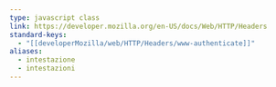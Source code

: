 ```yaml
---
type: javascript class
link: https://developer.mozilla.org/en-US/docs/Web/HTTP/Headers
standard-keys:
  - "[[developerMozilla/web/HTTP/Headers/www-authenticate]]"
aliases:
  - intestazione
  - intestazioni
---
```

